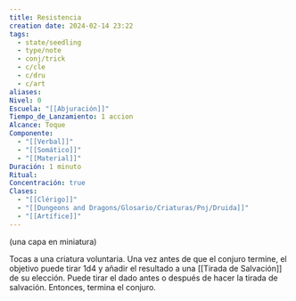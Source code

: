 ```yaml
---
title: Resistencia
creation date: 2024-02-14 23:22
tags:
  - state/seedling
  - type/note
  - conj/trick
  - c/cle
  - c/dru
  - c/art
aliases: 
Nivel: 0
Escuela: "[[Abjuración]]"
Tiempo_de_Lanzamiento: 1 accion
Alcance: Toque
Componente:
  - "[[Verbal]]"
  - "[[Somático]]"
  - "[[Material]]"
Duración: 1 minuto
Ritual: 
Concentración: true
Clases:
  - "[[Clérigo]]"
  - "[[Dungeons and Dragons/Glosario/Criaturas/Pnj/Druida]]"
  - "[[Artífice]]"
---
```


(una capa en miniatura)

Tocas a una criatura voluntaria. Una vez antes de que el conjuro termine, el objetivo puede tirar 1d4 y añadir el resultado a una [[Tirada de Salvación]] de su elección. Puede tirar el dado antes o después de hacer la tirada de salvación. Entonces, termina el conjuro.